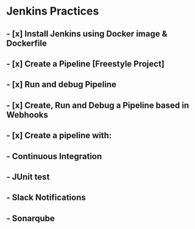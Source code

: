 # Jenkins Practices
## - [x] Install Jenkins using Docker image & Dockerfile
## - [x] Create a Pipeline [Freestyle Project]
## - [x] Run and debug Pipeline
## - [x] Create, Run and Debug a Pipeline based in Webhooks
## - [x] Create a pipeline with:
## 		- Continuous Integration
## 		- JUnit test
## 		- Slack Notifications
## 		- Sonarqube
